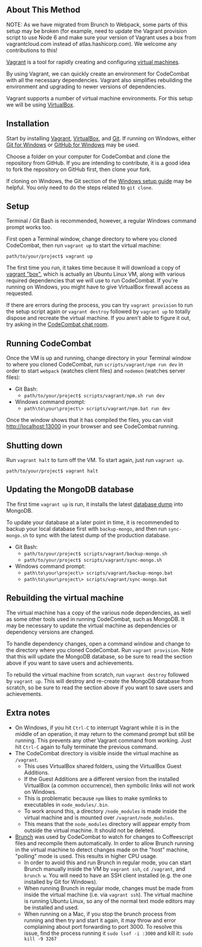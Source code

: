 ## About This Method

NOTE: As we have migrated from Brunch to Webpack, some parts of this setup may be broken (for example, need to update the Vagrant provision script to use Node 6 and make sure your version of Vagrant uses a box from vagrantcloud.com instead of atlas.hashicorp.com). We welcome any contributions to this!

[Vagrant](https://www.vagrantup.com) is a tool for rapidly creating and configuring [virtual machines](http://en.wikipedia.org/wiki/Virtual_machine).

By using Vagrant, we can quickly create an environment for CodeCombat with all the necessary dependencies. Vagrant also simplifies rebuilding the environment and upgrading to newer versions of dependencies.

Vagrant supports a number of virtual machine environments. For this setup we will be using [VirtualBox](https://www.virtualbox.org/).

## Installation

Start by installing [Vagrant](https://www.vagrantup.com), [VirtualBox](https://www.virtualbox.org/), and [Git](http://git-scm.com/). If running on Windows, either [Git for Windows](https://git-scm.com/download/win) or [GitHub for Windows](https://windows.github.com/) may be used.

Choose a folder on your computer for CodeCombat and clone the repository from GitHub. If you are intending to contribute, it is a good idea to fork the repository on GitHub first, then clone your fork. 

If cloning on Windows, the Git section of the [Windows setup guide](https://github.com/codecombat/codecombat/wiki/Dev-Setup:-Windows#repository-setup) may be helpful. You only need to do the steps related to `git clone`.

## Setup

Terminal / Git Bash is recommended, however, a regular Windows command prompt works too.

First open a Terminal window, change directory to where you cloned CodeCombat, then run `vagrant up` to start the virtual machine: 

`path/to/your/project$ vagrant up`

The first time you run, it takes time because it will download a copy of [vagrant "box"](https://www.vagrantup.com/docs/boxes.html), which is actually an Ubuntu Linux VM, along with various required dependencies that we will use to run CodeCombat. If you're running on Windows, you might have to give VirtualBox firewall access as requested.

If there are errors during the process, you can try `vagrant provision` to run the setup script again or `vagrant destroy` followed by `vagrant up` to totally dispose and recreate the virtual machine. If you aren't able to figure it out, try asking in the [CodeCombat chat room](https://www.hipchat.com/gkaufqwnj).

## Running CodeCombat

Once the VM is up and running, change directory in your Terminal window to where you cloned CodeCombat, run `scripts/vagrant/npm run dev` in order to start `webpack` (watches client files) and `nodemon` (watches server files):

* Git Bash:
  * `path/to/your/project$ scripts/vagrant/npm.sh run dev` 
* Windows command prompt:
  * `path\to\your\project\> scripts/vagrant/npm.bat run dev`

Once the window shows that it has compiled the files, you can visit [http://localhost:13000](http://localhost:13000) in your browser and see CodeCombat running.

## Shutting down

Run `vagrant halt` to turn off the VM. To start again, just run `vagrant up`.

`path/to/your/project$ vagrant halt`

## Updating the MongoDB database

The first time `vagrant up` is run, it installs the latest [database dump](http://analytics.codecombat.com:8080/dump.tar.gz) into MongoDB.

To update your database at a later point in time, it is recommended to backup your local database first with `backup-mongo`, and then run `sync-mongo.sh` to sync with the latest dump of the production database.

* Git Bash:
  * `path/to/your/project$ scripts/vagrant/backup-mongo.sh` 
  * `path/to/your/project$ scripts/vagrant/sync-mongo.sh` 
* Windows command prompt:
  * `path\to\your\project\> scripts/vagrant/backup-mongo.bat`
  * `path\to\your\project\> scripts/vagrant/sync-mongo.bat`

## Rebuilding the virtual machine

The virtual machine has a copy of the various node dependencies, as well as some other tools used in running CodeCombat, such as MongoDB. It may be necessary to update the virtual machine as dependencies or dependency versions are changed.

To handle dependency changes, open a command window and change to the directory where you cloned CodeCombat. Run `vagrant provision`. Note that this will update the MongoDB database, so be sure to read the section above if you want to save users and achievements.

To rebuild the virtual machine from scratch, run `vagrant destroy` followed by `vagrant up`. This will destroy and re-create the MongoDB database from scratch, so be sure to read the section above if you want to save users and achievements.

## Extra notes

* On Windows, if you hit `Ctrl-C` to interrupt Vagrant while it is in the middle of an operation, it may return to the command prompt but still be running. This prevents any other Vagrant command from working. Just hit `Ctrl-C` again to fully terminate the previous command.
* The CodeCombat directory is visible inside the virtual machine as `/vagrant`. 
  * This uses VirtualBox shared folders, using the VirtualBox Guest Additions. 
  * If the Guest Additions are a different version from the installed VirtualBox (a common occurrence), then symbolic links will not work on Windows. 
  * This is problematic because `npm` likes to make symlinks to executables in `node_modules/.bin`. 
  * To work around this, a directory `/node_modules` is made inside the virtual machine and is mounted over  `/vagrant/node_modules`.
  * This means that the `node_modules` directory will appear empty from outside the virtual machine. It should not be deleted.
* [Brunch](http://brunch.io/) was used by CodeCombat to watch for changes to Coffeescript files and recompile them automatically. In order to allow Brunch running in the virtual machine to detect changes made on the "host" machine, "polling" mode is used. This results in higher CPU usage.
  * In order to avoid this and run Brunch in regular mode, you can start Brunch manually inside the VM by `vagrant ssh`, `cd /vagrant`, and `brunch w`. You will need to have an SSH client installed (e.g. the one installed by Git for Windows).
  * When running Brunch in regular mode, changes must be made from inside the virtual machine (i.e. via `vagrant ssh`). The virtual machine is running Ubuntu Linux, so any of the normal text mode editors may be installed and used.
  * When running on a Mac, if you stop the brunch process from running and then try and start it again, it may throw and error complaining about port forwarding to port 3000. To resolve this issue, find the process running it ``sudo lsof -i :3000`` and kill it: ``sudo kill -9 3267``